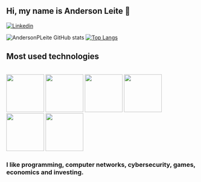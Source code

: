 ##  Hi, my name is Anderson Leite 👋

[![Linkedin](https://img.shields.io/badge/LinkedIn-0077B5?style=for-the-badge&logo=linkedin&logoColor=white)](https://www.linkedin.com/in/andersonpleite/)


![AndersonPLeite GitHub stats](https://github-readme-stats.vercel.app/api?username=AndersonPLeite&show_icons=true&theme=tokyonight)
[![Top Langs](https://github-readme-stats.vercel.app/api/top-langs/?username=AndersonPLeite)](https://github.com/anuraghazra/github-readme-stats)


## Most used technologies 

<div style="display: inline_block"><br/>
  
          
  
  <img height="100px" width="100px" src="https://cdn.jsdelivr.net/gh/devicons/devicon@latest/icons/debian/debian-original-wordmark.svg" />
  <img height="100px" width="100px" src="https://cdn.jsdelivr.net/gh/devicons/devicon@latest/icons/javascript/javascript-original.svg" />
  <img height="100px" width="100px" src="https://cdn.jsdelivr.net/gh/devicons/devicon@latest/icons/typescript/typescript-original.svg" />
  <!--<img height="100px" width="100px" src="https://cdn.jsdelivr.net/gh/devicons/devicon@latest/icons/angularjs/angularjs-original.svg" />-->
  <img height="100px" width="100px" src="https://cdn.jsdelivr.net/gh/devicons/devicon@latest/icons/nodejs/nodejs-original-wordmark.svg" />
  <img height="100px" width="100px" src="https://cdn.jsdelivr.net/gh/devicons/devicon@latest/icons/express/express-original.svg" />        
  <img height="100px" width="100px" src="https://cdn.jsdelivr.net/gh/devicons/devicon@latest/icons/nestjs/nestjs-original-wordmark.svg" />
   <!--<img height="100px" width="100px" src="https://cdn.jsdelivr.net/gh/devicons/devicon@latest/icons/postgresql/postgresql-original-wordmark.svg" />        
 <img height="100px" width="100px" src="https://cdn.jsdelivr.net/gh/devicons/devicon@latest/icons/java/java-original-wordmark.svg" />
  <img height="100px" width="100px" src="https://cdn.jsdelivr.net/gh/devicons/devicon@latest/icons/spring/spring-original-wordmark.svg" /> 
  <img height="100px" width="100px" src="https://cdn.jsdelivr.net/gh/devicons/devicon@latest/icons/docker/docker-original-wordmark.svg" />-->
          
          
</div>


###  I like programming, computer networks, cybersecurity, games, economics and investing.

